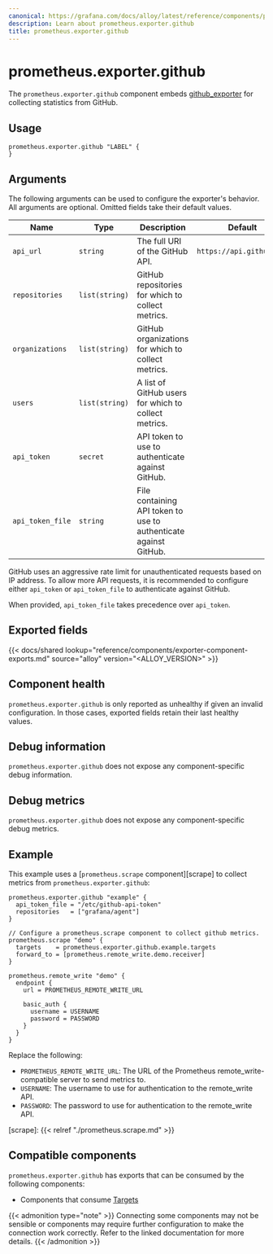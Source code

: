 ```yaml
---
canonical: https://grafana.com/docs/alloy/latest/reference/components/prometheus.exporter.github/
description: Learn about prometheus.exporter.github
title: prometheus.exporter.github
---
```


# prometheus.exporter.github

The `prometheus.exporter.github` component embeds
[github_exporter](https://github.com/githubexporter/github-exporter) for collecting statistics from GitHub.

## Usage

```river
prometheus.exporter.github "LABEL" {
}
```

## Arguments

The following arguments can be used to configure the exporter's behavior.
All arguments are optional. Omitted fields take their default values.

| Name             | Type           | Description                                                      | Default                  | Required |
| ---------------- | -------------- | ---------------------------------------------------------------- | ------------------------ | -------- |
| `api_url`        | `string`       | The full URI of the GitHub API.                                  | `https://api.github.com` | no       |
| `repositories`   | `list(string)` | GitHub repositories for which to collect metrics.                |                          | no       |
| `organizations`  | `list(string)` | GitHub organizations for which to collect metrics.               |                          | no       |
| `users`          | `list(string)` | A list of GitHub users for which to collect metrics.             |                          | no       |
| `api_token`      | `secret`       | API token to use to authenticate against GitHub.                 |                          | no       |
| `api_token_file` | `string`       | File containing API token to use to authenticate against GitHub. |                          | no       |

GitHub uses an aggressive rate limit for unauthenticated requests based on IP address. To allow more API requests, it is recommended to configure either `api_token` or `api_token_file` to authenticate against GitHub.

When provided, `api_token_file` takes precedence over `api_token`.

## Exported fields

{{< docs/shared lookup="reference/components/exporter-component-exports.md" source="alloy" version="<ALLOY_VERSION>" >}}

## Component health

`prometheus.exporter.github` is only reported as unhealthy if given
an invalid configuration. In those cases, exported fields retain their last
healthy values.

## Debug information

`prometheus.exporter.github` does not expose any component-specific
debug information.

## Debug metrics

`prometheus.exporter.github` does not expose any component-specific
debug metrics.

## Example

This example uses a [`prometheus.scrape` component][scrape] to collect metrics
from `prometheus.exporter.github`:

```river
prometheus.exporter.github "example" {
  api_token_file = "/etc/github-api-token"
  repositories   = ["grafana/agent"]
}

// Configure a prometheus.scrape component to collect github metrics.
prometheus.scrape "demo" {
  targets    = prometheus.exporter.github.example.targets
  forward_to = [prometheus.remote_write.demo.receiver]
}

prometheus.remote_write "demo" {
  endpoint {
    url = PROMETHEUS_REMOTE_WRITE_URL

    basic_auth {
      username = USERNAME
      password = PASSWORD
    }
  }
}
```

Replace the following:

- `PROMETHEUS_REMOTE_WRITE_URL`: The URL of the Prometheus remote_write-compatible server to send metrics to.
- `USERNAME`: The username to use for authentication to the remote_write API.
- `PASSWORD`: The password to use for authentication to the remote_write API.

[scrape]: {{< relref "./prometheus.scrape.md" >}}

<!-- START GENERATED COMPATIBLE COMPONENTS -->

## Compatible components

`prometheus.exporter.github` has exports that can be consumed by the following components:

- Components that consume [Targets](../../compatibility/#targets-consumers)

{{< admonition type="note" >}}
Connecting some components may not be sensible or components may require further configuration to make the connection work correctly.
Refer to the linked documentation for more details.
{{< /admonition >}}

<!-- END GENERATED COMPATIBLE COMPONENTS -->
